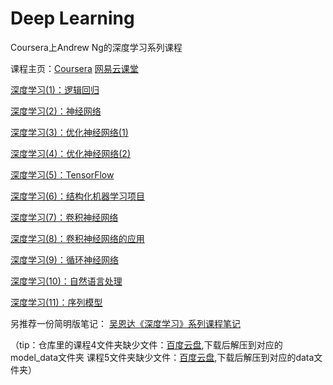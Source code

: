 ﻿# Deep Learning

Coursera上Andrew Ng的深度学习系列课程

课程主页：[Coursera](https://www.coursera.org/specializations/deep-learning) [网易云课堂](http://mooc.study.163.com/smartSpec/detail/1001319001.htm)

[深度学习(1)：逻辑回归](http://binweber.top/2017/09/12/deep_learning_1/)

[深度学习(2)：神经网络](http://binweber.top/2017/09/25/deep_learning_2/)

[深度学习(3)：优化神经网络(1)](http://binweber.top/2017/09/28/deep_learning_3/)

[深度学习(4)：优化神经网络(2)](http://binweber.top/2017/10/06/deep_learning_4/)

[深度学习(5)：TensorFlow](http://binweber.top/2017/10/14/deep_learning_5/)

[深度学习(6)：结构化机器学习项目](http://binweber.top/2017/11/09/deep_learning_6/)

[深度学习(7)：卷积神经网络](http://binweber.top/2017/11/28/deep_learning_7/)

[深度学习(8)：卷积神经网络的应用](http://binweber.top/2018/01/18/deep_learning_8/)

[深度学习(9)：循环神经网络](http://binweber.top/2018/02/20/deep_learning_9/)

[深度学习(10)：自然语言处理](http://binweber.top/2018/03/01/deep_learning_10/)

[深度学习(11)：序列模型](http://binweber.top/2018/03/09/deep_learning_11/)

另推荐一份简明版笔记：
[吴恩达《深度学习》系列课程笔记](http://kyonhuang.top/Andrew-Ng-Deep-Learning-notes/#/)

（tip：仓库里的课程4文件夹缺少文件：[百度云盘](https://pan.baidu.com/s/1o9XYBIM),下载后解压到对应的model_data文件夹
课程5文件夹缺少文件：[百度云盘](),下载后解压到对应的data文件夹）